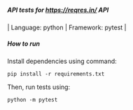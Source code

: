 ##### API tests for https://reqres.in/ API

| Language: python | Framework: pytest |

##### How to run
Install dependencies using command:

```pip install -r requirements.txt```

Then, run tests using:

```python -m pytest```

